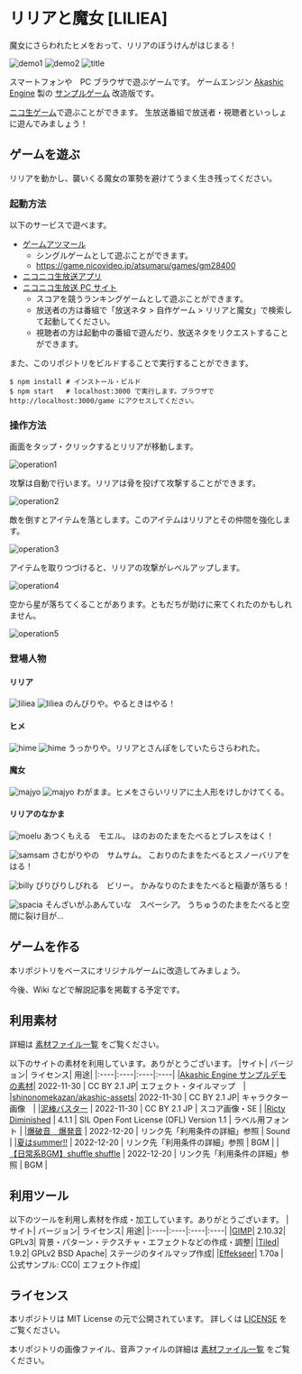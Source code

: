# リリアと魔女 [LILIEA]
魔女にさらわれたヒメをおって、リリアのぼうけんがはじまる！

![demo1](docs/liliea_demo1.gif)
![demo2](docs/liliea_demo2.gif)
![title](docs/title.png)

スマートフォンや　PC ブラウザで遊ぶゲームです。
ゲームエンジン [Akashic Engine](https://akashic-games.github.io/) 製の [サンプルゲーム](https://github.com/akashic-contents/tilemap-survivors) 改造版です。

[ニコ生ゲーム](https://site.live.nicovideo.jp/ichiba.html)で遊ぶことができます。
生放送番組で放送者・視聴者といっしょに遊んでみましょう！

## ゲームを遊ぶ
リリアを動かし、襲いくる魔女の軍勢を避けてうまく生き残ってください。

### 起動方法 
以下のサービスで遊べます。

* [ゲームアツマール](https://game.nicovideo.jp/atsumaru/)
  * シングルゲームとして遊ぶことができます。
  * https://game.nicovideo.jp/atsumaru/games/gm28400
* [ニコニコ生放送アプリ](https://site.live.nicovideo.jp/app/guide.html)
* [ニコニコ生放送 PC サイト](https://site.live.nicovideo.jp/ichiba.html)
  * スコアを競うランキングゲームとして遊ぶことができます。
  * 放送者の方は番組で「放送ネタ > 自作ゲーム > リリアと魔女」で検索して起動してください。
  * 視聴者の方は起動中の番組で遊んだり、放送ネタをリクエストすることができます。

また、このリポジトリをビルドすることで実行することができます。

```
$ npm install # インストール・ビルド
$ npm start   # localhost:3000 で実行します。ブラウザで http://localhost:3000/game にアクセスしてください。
```

### 操作方法
画面をタップ・クリックするとリリアが移動します。

![operation1](docs/operation1.png)

攻撃は自動で行います。リリアは骨を投げて攻撃することができます。

![operation2](docs/operation2.png)

敵を倒すとアイテムを落とします。このアイテムはリリアとその仲間を強化します。

![operation3](docs/operation3.png)

アイテムを取りつづけると、リリアの攻撃がレベルアップします。

![operation4](docs/operation4.png)

空から星が落ちてくることがあります。ともだちが助けに来てくれたのかもしれません。

![operation5](docs/operation5.png)


### 登場人物
#### リリア
![liliea](docs/liliea_face.gif)
![liliea](docs/liliea.gif)
のんびりや。やるときはやる！

#### ヒメ
![hime](docs/hime_face.gif)
![hime](docs/hime.gif)
うっかりや。リリアとさんぽをしていたらさらわれた。

#### 魔女
![majyo](docs/majyo_face.gif)
![majyo](docs/majyo.gif)
わがまま。ヒメをさらいリリアに土人形をけしかけてくる。

#### リリアのなかま
![moelu](docs/moelu.png)
あつくもえる　モエル。
ほのおのたまをたべるとブレスをはく！

![samsam](docs/samsam.png)
さむがりやの　サムサム。
こおりのたまをたべるとスノーバリアをはる！

![billy](docs/billy.png)
びりびりしびれる　ビリー。
かみなりのたまをたべると稲妻が落ちる！

![spacia](docs/spacia.png)
そんざいがふあんていな　スペーシア。
うちゅうのたまをたべると空間に裂け目が...

## ゲームを作る
本リポジトリをベースにオリジナルゲームに改造してみましょう。

今後、Wiki などで解説記事を掲載する予定です。


## 利用素材
詳細は [素材ファイル一覧](./docs/material.csv) をご覧ください。

以下のサイトの素材を利用しています。ありがとうございます。
|サイト| バージョン| ライセンス| 用途|
|:----|:----|:----|:----|
|[Akashic Engine サンプルデモの素材](https://akashic-games.github.io/asset/material.html)| 2022-11-30 | CC BY 2.1 JP| エフェクト・タイルマップ　|
|[shinonomekazan/akashic-assets](https://github.com/shinonomekazan/akashic-assets)| 2022-11-30 | CC BY 2.1 JP| キャラクター画像　|
|[泥棒バスター](https://github.com/akashic-contents/thiefBuster) | 2022-11-30 | CC BY 2.1 JP | スコア画像・SE |
|[Ricty Diminished](https://rictyfonts.github.io/diminished) | 4.1.1 | SIL Open Font License (OFL) Version 1.1 | ラベル用フォント |
|[爆破音　爆発音](https://commons.nicovideo.jp/material/nc107871) | 2022-12-20 | リンク先「利用条件の詳細」参照 | Sound |
|[夏はsummer!!](https://commons.nicovideo.jp/material/nc133861) | 2022-12-20 | リンク先「利用条件の詳細」参照 | BGM |
|[【日常系BGM】shuffle shuffle](https://commons.nicovideo.jp/material/nc150061) | 2022-12-20 | リンク先「利用条件の詳細」参照 | BGM |

## 利用ツール
以下のツールを利用し素材を作成・加工しています。ありがとうございます。
|サイト| バージョン| ライセンス| 用途|
|:----|:----|:----|:----|
|[GIMP](https://www.gimp.org/)| 2.10.32| GPLv3| 背景・パターン・テクスチャ・エフェクトなどの作成・調整|
|[Tiled](https://www.mapeditor.org/)| 1.9.2| GPLv2 BSD Apache| ステージのタイルマップ作成|
|[Effekseer](https://effekseer.github.io/)| 1.70a | 公式サンプル: CC0| エフェクト作成|

## ライセンス
本リポジトリは MIT License の元で公開されています。
詳しくは [LICENSE](./LICENSE) をご覧ください。

本リポジトリの画像ファイル、音声ファイルの詳細は [素材ファイル一覧](./docs/material.csv) をご覧ください。
